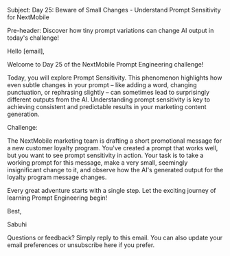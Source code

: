 Subject: Day 25: Beware of Small Changes - Understand Prompt Sensitivity for NextMobile

Pre-header: Discover how tiny prompt variations can change AI output in today's challenge!

Hello [email],

Welcome to Day 25 of the NextMobile Prompt Engineering challenge!

Today, you will explore Prompt Sensitivity. This phenomenon highlights how even subtle changes in your prompt – like adding a word, changing punctuation, or rephrasing slightly – can sometimes lead to surprisingly different outputs from the AI. Understanding prompt sensitivity is key to achieving consistent and predictable results in your marketing content generation.

Challenge:

The NextMobile marketing team is drafting a short promotional message for a new customer loyalty program. You've created a prompt that works well, but you want to see prompt sensitivity in action. Your task is to take a working prompt for this message, make a very small, seemingly insignificant change to it, and observe how the AI's generated output for the loyalty program message changes.

Every great adventure starts with a single step. Let the exciting journey of learning Prompt Engineering begin!

Best,

Sabuhi

Questions or feedback? Simply reply to this email. You can also update your email preferences or unsubscribe here if you prefer. 